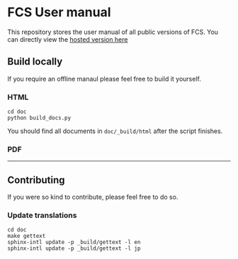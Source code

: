 # FCS User manual
This repository stores the user manual of all public versions of FCS. 
You can directly view the [hosted version here](https://ryota-nakajima-toei.github.io/fcs-doc-advanced/latest/en/index.html)

## Build locally
If you require an offline manaul please feel free to build it yourself. 

### HTML
```
cd doc
python build_docs.py
```
You should find all documents in `doc/_build/html` after the script finishes. 

### PDF



----
## Contributing
If you were so kind to contribute, please feel free to do so. 

### Update translations
```
cd doc
make gettext
sphinx-intl update -p _build/gettext -l en
sphinx-intl update -p _build/gettext -l jp
```